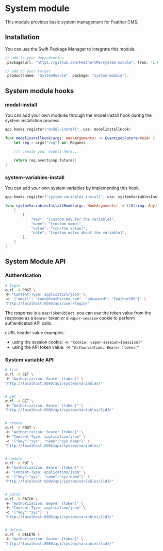 # System module

This module provides basic system management for Feather CMS.

## Installation

You can use the Swift Package Manager to integrate this module.

```swift
// add to your dependencies 
.package(url: "https://github.com/FeatherCMS/system-module", from: "1.0.0-beta"),

// add to your target
.product(name: "SystemModule", package: "system-module"),
```

## System module hooks

### model-install

You can add your own modules through the model install hook during the system installation process. 

```swift
app.hooks.register("model-install", use: modelInstallHook)

func modelInstallHook(args: HookArguments) -> EventLoopFuture<Void> {
    let req = args["req"] as! Request
    
    /// create your models here...

    return req.eventLoop.future()
}
```

### system-variables-install

You can add your own system variables by implementing this hook. 

```swift
app.hooks.register("system-variables-install", use: systemVariablesInstallHook)

func systemVariablesInstallHook(args: HookArguments) -> [[String: Any]] {
    [
        [
            "key": "[custom.key.for.the.variable]",
            "name": "[custom name]",
            "value": "[custom value]",
            "note": "[custom notes about the variable]",
        ],
    ]
}
```

## System Module API

### Authentication

```sh
# login
curl -X POST \
-H "Content-Type: application/json" \
-d '{"email": "root@feathercms.com", "password": "FeatherCMS"}' \
"http://localhost:8080/api/user/login/"
```
The response is a `UserTokenObject`, you can use the token value from the response as a `Bearer` token or a `vapor-session` cookie to perform authenticated API calls.

cURL header value examples: 
- using the session cookie: `-H "Cookie: vapor-session=[session]"`
- using the API token value: `-H "Authorization: Bearer [token]"`


### System variable API

```sh
# list
curl -X GET \
-H "Authorization: Bearer [token]" \
"http://localhost:8080/api/system/variables/"


# get
curl -X GET \
-H "Authorization: Bearer [token]" \
"http://localhost:8080/api/system/variables/[id]/"


# create
curl -X POST \
-H "Authorization: Bearer [token]" \
-H "Content-Type: application/json" \
-d '{"key":"xyz", "name":"xyz name"}' \
"http://localhost:8080/api/system/variables/"


# update
curl -X PUT \
-H "Authorization: Bearer [token]" \
-H "Content-Type: application/json" \
-d '{"key":"xyz", "name":"xyz name"}' \
"http://localhost:8080/api/system/variables/[id]/"


# patch
curl -X PATCH \
-H "Authorization: Bearer [token]" \
-H "Content-Type: application/json" \
-d '{"key":"xyz"}' \
"http://localhost:8080/api/system/variables/[id]/"


# delete
curl -X DELETE \
-H "Authorization: Bearer [token]" \
"http://localhost:8080/api/system/variables/[id]/"
```
